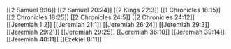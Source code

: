 [[2 Samuel 8:16]]
[[2 Samuel 20:24]]
[[2 Kings 22:3]]
[[1 Chronicles 18:15]]
[[2 Chronicles 18:25]]
[[2 Chronicles 24:5]]
[[2 Chronicles 24:12]]
[[Jeremiah 1:2]]
[[Jeremiah 21:1]]
[[Jeremiah 26:24]]
[[Jeremiah 29:3]]
[[Jeremiah 29:21]]
[[Jeremiah 29:25]]
[[Jeremiah 36:10]]
[[Jeremiah 39:14]]
[[Jeremiah 40:11]]
[[Ezekiel 8:11]]
